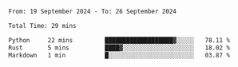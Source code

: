 <!--START_SECTION:waka-->

```txt
From: 19 September 2024 - To: 26 September 2024

Total Time: 29 mins

Python     22 mins         ███████████████████▓░░░░░   78.11 %
Rust       5 mins          ████▓░░░░░░░░░░░░░░░░░░░░   18.02 %
Markdown   1 min           █░░░░░░░░░░░░░░░░░░░░░░░░   03.87 %
```

<!--END_SECTION:waka-->
